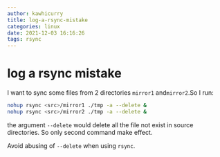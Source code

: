 ```yaml
---
author: kawhicurry
title: log-a-rsync-mistake
categories: linux
date: 2021-12-03 16:16:26
tags: rsync
---
```


# log a rsync mistake

I want to sync some files from 2 directories `mirror1` and`mirror2`.So I run:

```bash
nohup rsync <src>/mirror1 ./tmp -a --delete &
nohup rsync <src>/mirror2 ./tmp -a --delete &
```

the argument `--delete` would delete all the file not exist in source directories. So only second command make effect.

Avoid abusing of `--delete` when using `rsync`. 
